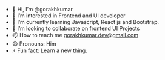 - 👋 Hi, I’m @gorakhkumar
- 👀 I’m interested in Frontend and UI developer
- 🌱 I’m currently learning Javascript, React js and Bootstrap.
- 💞️ I’m looking to collaborate on frontend UI Projects
- 📫 How to reach me gorakhkumar.dev@gmail.com
- 😄 Pronouns: Him
- ⚡ Fun fact: Learn a new thing.

<!---
gorakhkumar/gorakhkumar is a ✨ special ✨ repository because its `README.md` (this file) appears on your GitHub profile.
You can click the Preview link to take a look at your changes.
--->
